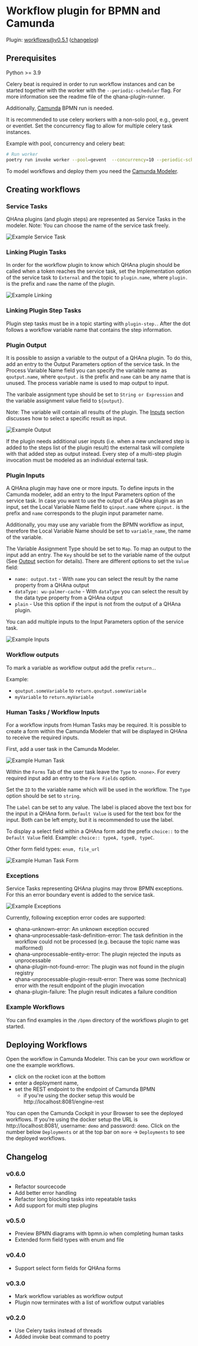 # Workflow plugin for BPMN and Camunda
Plugin: workflows@v0.5.1 ([changelog](#changelog))


## Prerequisites

Python >= 3.9

Celery beat is required in order to run workflow instances and can be started together with the worker with the
`--periodic-scheduler` flag.
For more information see the readme file of the qhana-plugin-runner.


Additionally, [Camunda](https://camunda.com/) BPMN run is needed.

It is recommended to use celery workers with a non-solo pool, e.g., gevent or eventlet.
Set the concurrency flag to allow for multiple celery task instances.

Example with pool, concurrency and celery beat:

```bash
# Run worker
poetry run invoke worker --pool=gevent  --concurrency=10 --periodic-scheduler
```

To model workflows and deploy them you need the [Camunda Modeler](https://camunda.com/download/modeler/).

## Creating workflows

### Service Tasks

QHAna plugins (and plugin steps) are represented as Service Tasks in the modeler.
Note: You can choose the name of the service task freely.

![Example Service Task](./docs/service-task.png)

### Linking Plugin Tasks

In order for the workflow plugin to know which QHAna plugin should be called when a
token reaches the service task, set the Implementation option of the service task
to `External` and the topic to `plugin.name`, where `plugin.` is the prefix and `name`
the name of the plugin.

![Example Linking](./docs/linking.png)

### Linking Plugin Step Tasks

Plugin step tasks must be in a topic starting with `plugin-step.`. After the dot
follows a workflow variable name that contains the step information.

### Plugin Output

It is possible to assign a variable to the output of a QHAna plugin. To do this,
add an entry to the Output Parameters option of the service task. In the Process
Variable Name field you can specify the variable name as `qoutput.name`, where
`qoutput.` is the prefix and `name` can be any name that is unused. The process
variable name is used to map output to input. 

The varibale assignment type should be set to `String or Expression` and the
variable assignment value field to `${output}`.

Note: The variable will contain all results of the plugin. The [Inputs](#inputs)
section discusses how to select a specific result as input.

![Example Output](./docs/output.png)

If the plugin needs additional user inputs (i.e. when a new uncleared step is added
to the steps list of the plugin result) the external task will complete with that
added step as output instead. Every step of a multi-step plugin invocation must be
modeled as an individual external task. 

### Plugin Inputs

A QHAna plugin may have one or more inputs. To define inputs in the Camunda
modeler, add an entry to the Input Parameters option of the service task.
In case you want to use the output of a QHAna plugin as an input, set the 
Local Variable Name field to `qinput.name` where `qinput.` is
the prefix and `name` corresponds to the plugin input parameter name.

Additionally, you may use any variable from the BPMN workflow as input, therefore
the Local Variable Name should be set to `variable_name`, the name of the variable.

The Variable Assignment Type should be set to `Map`. To map an output to the input
add an entry. The `Key` should be set to the variable name of the output (See 
[Output](#output) section for details). There are different options to set
the `Value` field:

- `name: output.txt` - With `name` you can select the result by the name property 
from a QHAna output
- `dataType: wu-palmer-cache` - With `dataType` you can select the result by the data
type property from a QHAna output
- `plain` - Use this option if the input is not from the output of a QHAna 
plugin.

You can add multiple inputs to the Input Parameters option of the service task.

![Example Inputs](./docs/inputs.png)


### Workflow outputs

To mark a variable as workflow output add the prefix `return.`. 

Example:

- `qoutput.someVariable` to `return.qoutput.someVariable`
- `myVariable` to `return.myVariable`


### Human Tasks / Workflow Inputs

For a workflow inputs from Human Tasks may be required. It is
possible to create a form within the Camunda Modeler that will be displayed
in QHAna to receive the required inputs.

First, add a user task in the Camunda Modeler.

![Example Human Task](./docs/human-task.png)

Within the `Forms` Tab of the user task leave the `Type` to `<none>`. For every
required input add an entry to the `Form Fields` option. 

Set the `ID` to the variable name which will be used in the workflow. The `Type`
option should be set to `string`. 

The `Label` can be set to any value. The label is placed above the text box for the 
input in a QHAna form. `Default Value` is used for the text box for
the input. Both can be left empty, but it is recommended to use the label.

To display a select field within a QHAna form add the prefix `choice::` to the 
`Default Value` field.
Example: `choice:: typeA, typeB, typeC`.

Other form field types: `enum, file_url`

![Example Human Task Form](./docs/human-task-form.png)

### Exceptions

Service Tasks representing QHAna plugins may throw BPMN exceptions. For this
an error boundary event is added to the service task.

![Example Exceptions](./docs/exceptions.png)

Currently, following exception error codes are supported:

- qhana-unknown-error: An unknown exception occured
- qhana-unprocessable-task-definition-error: The task definition in the workflow could not be processed (e.g. because the topic name was malformed)
- qhana-unprocessable-entity-error: The plugin rejected the inputs as unprocessable
- qhana-plugin-not-found-error: The plugin was not found in the plugin registry
- qhana-unprocessable-plugin-result-error: There was some (technical) error with the result endpoint of the plugin invocation
- qhana-plugin-failure: The plugin result indicates a failure condition

### Example Workflows

You can find examples in the `/bpmn` directory of the workflows plugin to get started.

## Deploying Workflows

Open the workflow in Camunda Modeler.
This can be your own workflow or one the example workflows.
- click on the rocket icon at the bottom
- enter a deployment name,
- set the REST endpoint to the endpoint of Camunda BPMN
  - if you're using the docker setup this would be http://localhost:8081/engine-rest

You can open the Camunda Cockpit in your Browser to see the deployed workflows.
If you're using the docker setup the URL is http://localhost:8081/, username: `demo` and password: `demo`.
Click on the number below `Deployments` or at the top bar on `more` -> `Deployments` to see the deployed workflows.

## Changelog

### v0.6.0
- Refactor sourcecode
- Add better error handling
- Refactor long blocking tasks into repeatable tasks
- Add support for multi step plugins

### v0.5.0
- Preview BPMN diagrams with bpmn.io when completing human tasks
- Extended form field types with enum and file

### v0.4.0
- Support select form fields for QHAna forms

### v0.3.0
- Mark workflow variables as workflow output
- Plugin now terminates with a list of workflow output variables

### v0.2.0

- Use Celery tasks instead of threads
- Added invoke beat command to poetry
